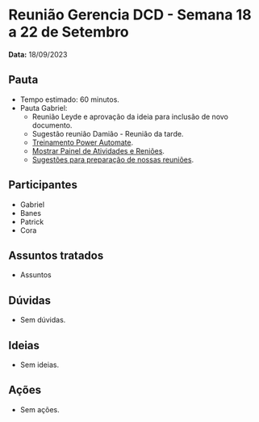 # Reunião Gerencia DCD - Semana 18 a 22 de Setembro

**Data:** 18/09/2023

## Pauta
- Tempo estimado: 60 minutos.
- Pauta Gabriel:
    - Reunião Leyde e aprovação da ideia para inclusão de novo documento.
    - Sugestão reunião Damião - Reunião da tarde.
    - [Treinamento Power Automate](../20230919_treinamento_power_automate).
    - [Mostrar Painel de Atividades e Reniões](https://github.com/orgs/suges-mg/projects/1/views/3).
    - [Sugestões para preparação de nossas reuniões](https://suges-mg.github.io/handbook/atas/).

## Participantes
- Gabriel
- Banes
- Patrick
- Cora

## Assuntos tratados
- Assuntos

## Dúvidas
- Sem dúvidas.

## Ideias
- Sem ideias.

## Ações
- Sem ações.
